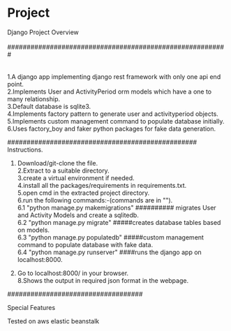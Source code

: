 # Project
Django Project Overview <br />
<br />#########################################################<br />
<br />
<br />
1.A django app implementing django rest framework with only one api end point.<br />
2.Implements  User and ActivityPeriod orm models which have a one to many relationship.<br />
3.Default database is sqlite3.<br />
4.Implements factory pattern to generate user and activityperiod objects.<br />
5.Implements custom management command to populate database initially.<br />
6.Uses factory_boy and  faker python packages for fake data generation.<br />


#################################################<br />
Instructions.<br />
1. Download/git-clone the file.<br />
2.Extract to a suitable directory.<br />
3.create a virtual environment if needed.<br />
4.install all the packages/requirements in requirements.txt.<br />
5.open cmd in the extracted project directory.<br />
6.run the following commands:-(commands are in "").<br />
      6.1 "python manage.py makemigrations" ##########  migrates User and Activity Models and create a sqlitedb.<br />
      6.2 "python manage.py migrate" #####creates database tables based on models.<br />
      6.3 "python manage.py populatedb" #####custom management command to populate database with fake data.<br />
      6.4 "python manage.py runserver" ####runs the django app on localhost:8000.<br />
      
      
7. Go to localhost:8000/ in your browser.<br />
8.Shows the output in required json format in the webpage.<br />




###################################<br />

Special Features<br />

Tested on aws elastic beanstalk<br />
